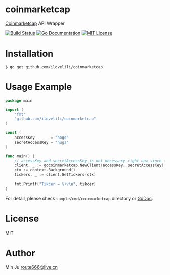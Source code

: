 # coinmarketcap
[Coinmarketcap](https://www.coinmarketcap.com/api) API Wrapper

[![Build Status](https://travis-ci.org/ilovelili/coinmarketcap.svg?branch=master)](https://travis-ci.org/ilovelili/coinmarketcap)
[![Go Documentation](http://img.shields.io/badge/go-documentation-blue.svg?style=flat-square)][godocs]
[![MIT License](http://img.shields.io/badge/license-MIT-blue.svg?style=flat-square)][license]

[license]: https://github.com/ilovelili/coinmarketcap/blob/master/LICENSE
[godocs]: http://godoc.org/github.com/ilovelili/coinmarketcap

# Installation

```
$ go get github.com/ilovelili/coinmarketcap
```

# Usage Example
```go
package main

import (
    "fmt"
    "github.com/ilovelili/coinmarketcap"
)

const (
    accessKey       = "hoge"
    secretAccessKey = "huga"
)

func main() {
    // accessKey and secretAccessKey is not necessary right now since coinmarketcap only provides public APIs at the moment
    client, _ := gocoinmarketcap.NewClient(accessKey, secretAccessKey)
    ctx := context.Background()
    tickers, _ := client.GetTickers(ctx)

    fmt.Printf("Tikcer = %+v\n", tikcer)
}
```

For detail, please check ``sample/cmd/coinmarketcap`` directory or [GoDoc](http://godoc.org/github.com/ilovelili/coinmarketcap).

# License
MIT
# Author
Min Ju <route666@live.cn>